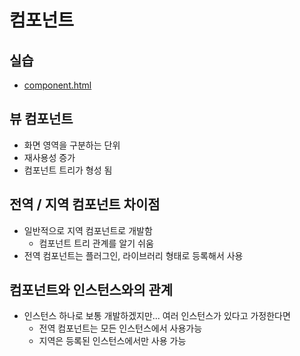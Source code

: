 # 컴포넌트

## 실습

- [component.html](../playground/component.html)

## 뷰 컴포넌트

- 화면 영역을 구분하는 단위
- 재사용성 증가
- 컴포넌트 트리가 형성 됨

## 전역 / 지역 컴포넌트 차이점

- 일반적으로 지역 컴포넌트로 개발함
  - 컴포넌트 트리 관계를 알기 쉬움
- 전역 컴포넌트는 플러그인, 라이브러리 형태로 등록해서 사용

## 컴포넌트와 인스턴스와의 관계

- 인스턴스 하나로 보통 개발하겠지만... 여러 인스턴스가 있다고 가정한다면
  - 전역 컴포넌트는 모든 인스턴스에서 사용가능
  - 지역은 등록된 인스턴스에서만 사용 가능

